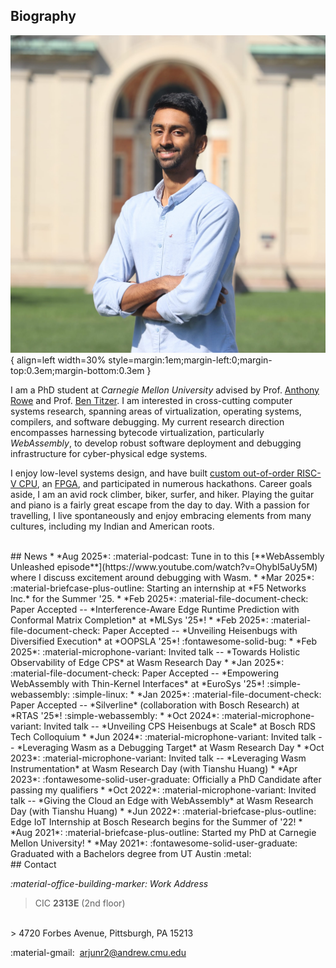 
## Biography
![title](assets/home/Headshot_Portrait.jpg){ align=left width=30% style=margin:1em;margin-left:0;margin-top:0.3em;margin-bottom:0.3em }

I am a PhD student at *Carnegie Mellon University* advised by Prof. [Anthony Rowe](https://users.ece.cmu.edu/~agr/) and Prof. [Ben Titzer](https://s3d.cmu.edu/people/core-faculty/titzer-ben.html).
I am interested in cross-cutting computer systems research, spanning areas of virtualization, operating systems, compilers, and software debugging.
My current research direction encompasses harnessing bytecode virtualization, particularly *WebAssembly*, to develop robust software deployment and debugging infrastructure for cyber-physical edge systems.

I enjoy low-level systems design, and have built  [custom out-of-order RISC-V CPU](projects.md/#extending-the-risc-v-isa), 
an [FPGA](projects.md/#xc2064-fpga-design), and participated in numerous hackathons.
Career goals aside, I am an avid rock climber, biker, surfer, and hiker. 
Playing the guitar and piano is a fairly great escape from the day to day.
With a passion for travelling, I live spontaneously and enjoy embracing elements from many cultures, including my Indian and American roots.

<!---
A notably exciting one was a fully-functional in-house out-of-order RISC-V core with custom perfomance-enhancing extensions to 
the ISA. A more detailed list of my personal projects can be found [here](projects.md)
--->


<br/>
## News
* *Aug 2025*: :material-podcast: Tune in to this [**WebAssembly Unleashed episode**](https://www.youtube.com/watch?v=OhybI5aUy5M) where I discuss excitement around debugging with Wasm.
* *Mar 2025*: :material-briefcase-plus-outline: Starting an internship at *F5 Networks Inc.* for the Summer '25.
* *Feb 2025*: :material-file-document-check: Paper Accepted -- *Interference-Aware Edge Runtime Prediction with Conformal Matrix Completion* at *MLSys '25*! 
* *Feb 2025*: :material-file-document-check: Paper Accepted -- *Unveiling Heisenbugs with Diversified Execution* at *OOPSLA '25*! :fontawesome-solid-bug:
* *Feb 2025*: :material-microphone-variant: Invited talk -- *Towards Holistic Observability of Edge CPS* at Wasm Research Day
* *Jan 2025*: :material-file-document-check: Paper Accepted -- *Empowering WebAssembly with Thin-Kernel Interfaces* at *EuroSys '25*! :simple-webassembly: :simple-linux:
* *Jan 2025*: :material-file-document-check: Paper Accepted -- *Silverline* (collaboration with Bosch Research) at *RTAS '25*! :simple-webassembly:
* *Oct 2024*: :material-microphone-variant: Invited talk -- *Unveiling CPS Heisenbugs at Scale* at Bosch RDS Tech Colloquium
* *Jun 2024*: :material-microphone-variant: Invited talk -- *Leveraging Wasm as a Debugging Target* at Wasm Research Day
* *Oct 2023*: :material-microphone-variant: Invited talk -- *Leveraging Wasm Instrumentation* at Wasm Research Day (with Tianshu Huang)
* *Apr 2023*: :fontawesome-solid-user-graduate: Officially a PhD Candidate after passing my qualifiers
* *Oct 2022*: :material-microphone-variant: Invited talk -- *Giving the Cloud an Edge with WebAssembly* at Wasm Research Day (with Tianshu Huang)
* *Jun 2022*: :material-briefcase-plus-outline: Edge IoT Internship at Bosch Research begins for the Summer of '22!
* *Aug 2021*: :material-briefcase-plus-outline: Started my PhD at Carnegie Mellon University!
* *May 2021*: :fontawesome-solid-user-graduate: Graduated with a Bachelors degree from UT Austin :metal: 

<br/>
## Contact

*:material-office-building-marker: Work Address* 
> CIC **2313E** (2nd floor)
<br/>
> 4720 Forbes Avenue, Pittsburgh, PA 15213

:material-gmail:&nbsp; [arjunr2@andrew.cmu.edu](mailto:arjunr2@andrew.cmu.edu)


<br/>
